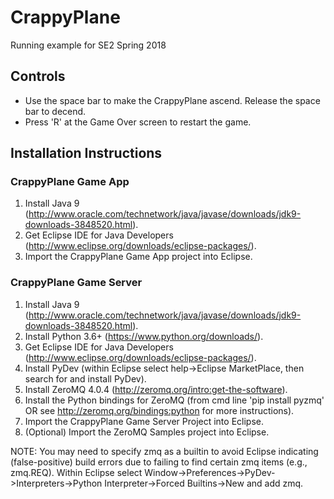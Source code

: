 # CrappyPlane
Running example for SE2 Spring 2018

## Controls
* Use the space bar to make the CrappyPlane ascend. Release the space bar to decend.
* Press 'R' at the Game Over screen to restart the game.

## Installation Instructions
### CrappyPlane Game App
1. Install Java 9 (http://www.oracle.com/technetwork/java/javase/downloads/jdk9-downloads-3848520.html).
2. Get Eclipse IDE for Java Developers (http://www.eclipse.org/downloads/eclipse-packages/).
3. Import the CrappyPlane Game App project into Eclipse.

### CrappyPlane Game Server
1. Install Java 9 (http://www.oracle.com/technetwork/java/javase/downloads/jdk9-downloads-3848520.html).
2. Install Python 3.6+ (https://www.python.org/downloads/).
3. Get Eclipse IDE for Java Developers (http://www.eclipse.org/downloads/eclipse-packages/).
4. Install PyDev (within Eclipse select help->Eclipse MarketPlace, then search for and install PyDev).
5. Install ZeroMQ 4.0.4 (http://zeromq.org/intro:get-the-software).
6. Install the Python bindings for ZeroMQ (from cmd line 'pip install pyzmq' OR see http://zeromq.org/bindings:python for more instructions).
7. Import the CrappyPlane Game Server Project into Eclipse.
8. (Optional) Import the ZeroMQ Samples project into Eclipse.

NOTE: You may need to specify zmq as a builtin to avoid Eclipse indicating (false-positive) build errors due to failing to find certain zmq items (e.g., zmq.REQ). Within Eclipse select Window->Preferences->PyDev->Interpreters->Python Interpreter->Forced Builtins->New and add zmq.
